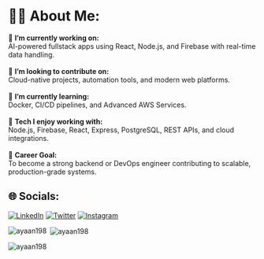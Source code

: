 # 👨‍💻 About Me:
🔭 **I’m currently working on:**  <br>AI-powered fullstack apps using React, Node.js, and Firebase with real-time data handling.<br><br>👯 **I’m looking to contribute on:**  <br>Cloud-native projects, automation tools, and modern web platforms.<br><br>🌱 **I’m currently learning:**  <br>Docker, CI/CD pipelines, and Advanced AWS Services.<br><br>📌 **Tech I enjoy working with:**  <br>Node.js, Firebase, React, Express, PostgreSQL, REST APIs, and cloud integrations.<br><br>🎯 **Career Goal:**  <br>To become a strong backend or DevOps engineer contributing to scalable, production-grade systems.

## 🌐 Socials:
[![LinkedIn](https://img.shields.io/badge/LinkedIn-%230077B5.svg?logo=linkedin&logoColor=white)](https://linkedin.com/in/ayaan198) [![Twitter](https://img.shields.io/badge/Twitter-%231DA1F2.svg?logo=Twitter&logoColor=white)](https://twitter.com/ayanbate198) [![Instagram](https://img.shields.io/badge/Instagram-%23E4405F.svg?logo=Instagram&logoColor=white)](https://instagram.com/ayanalibate) 




<p><img align="left" src="https://github-readme-stats.vercel.app/api/top-langs?username=ayaan198&show_icons=true&locale=en&layout=compact" alt="ayaan198" /></p>

<p>&nbsp;<img align="center" src="https://github-readme-stats.vercel.app/api?username=ayaan198&show_icons=true&locale=en" alt="ayaan198" /></p>

<p><img align="center" src="https://github-readme-streak-stats.herokuapp.com/?user=ayaan198&" alt="ayaan198" /></p>
